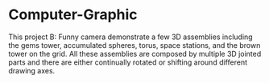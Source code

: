 # Computer-Graphic
This project B: Funny camera demonstrate a few 3D assemblies including the gems tower, accumulated spheres, torus, space stations, and the brown tower on the grid. All these assemblies are composed by multiple 3D jointed parts and there are either continually rotated or shifting around different drawing axes.
